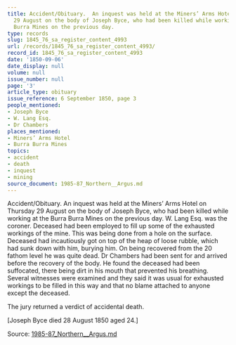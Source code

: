 ```yaml
---
title: Accident/Obituary.  An inquest was held at the Miners’ Arms Hotel on Thursday
  29 August on the body of Joseph Byce, who had been killed while working at the Burra
  Burra Mines on the previous day.
type: records
slug: 1845_76_sa_register_content_4993
url: /records/1845_76_sa_register_content_4993/
record_id: 1845_76_sa_register_content_4993
date: '1850-09-06'
date_display: null
volume: null
issue_number: null
page: '3'
article_type: obituary
issue_reference: 6 September 1850, page 3
people_mentioned:
- Joseph Byce
- W. Lang Esq.
- Dr Chambers
places_mentioned:
- Miners’ Arms Hotel
- Burra Burra Mines
topics:
- accident
- death
- inquest
- mining
source_document: 1985-87_Northern__Argus.md
---
```


Accident/Obituary.  An inquest was held at the Miners’ Arms Hotel on Thursday 29 August on the body of Joseph Byce, who had been killed while working at the Burra Burra Mines on the previous day.  W. Lang Esq. was the coroner.  Deceased had been employed to fill up some of the exhausted workings of the mine.  This was being done from a hole on the surface.  Deceased had incautiously got on top of the heap of loose rubble, which had sunk down with him, burying him.  On being recovered from the 20 fathom level he was quite dead.  Dr Chambers had been sent for and arrived before the recovery of the body.  He found the deceased had been suffocated, there being dirt in his mouth that prevented his breathing.  Several witnesses were examined and they said it was usual for exhausted workings to be filled in this way and that no blame attached to anyone except the deceased.

The jury returned a verdict of accidental death.

[Joseph Byce died 28 August 1850 aged 24.]

Source: [1985-87_Northern__Argus.md](/downloads/markdown/1985-87_Northern__Argus.md)
